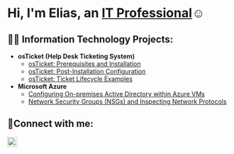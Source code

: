 <h1>Hi, I'm Elias, an <a href="https://www.linkedin.com/in/elias9">IT Professional</a>☺</h1>

<h2>👨‍💻 Information Technology Projects:</h2>

- <b>osTicket (Help Desk Ticketing System)</b>
  - [osTicket: Prerequisites and Installation](https://github.com/Deathyhummy9/osticket-prereqs)
  - [osTicket: Post-Installation Configuration](https://github.com/Deathyhummy9/osTicket-post-install)
  - [osTicket: Ticket Lifecycle Examples](https://github.com/Deathyhummy9/osTicket-help_tickets-simulation/blob/main/README.md)
- <b>Microsoft Azure</b>
  - [Configuring On-premises Active Directory within Azure VMs](https://github.com/Deathyhummy9/On-premises-Active-Directory-Deployed-in-the-Cloud-Azure-/edit/main/README.md)
  - [Network Security Groups (NSGs) and Inspecting Network Protocols](https://github.com/Deathyhummy9/Network-Security-Groups-NSGs-and-Inspecting-Traffic-Between-Azure-Virtual-Machines/blob/main/README.md)

<h2>🤳Connect with me:</h2>


[<img align="left" alt="Josh | LinkedIn" width="22px" src="https://cdn.jsdelivr.net/npm/simple-icons@v3/icons/linkedin.svg" />][linkedin]



[linkedin]: https://www.linkedin.com/in/elias9
